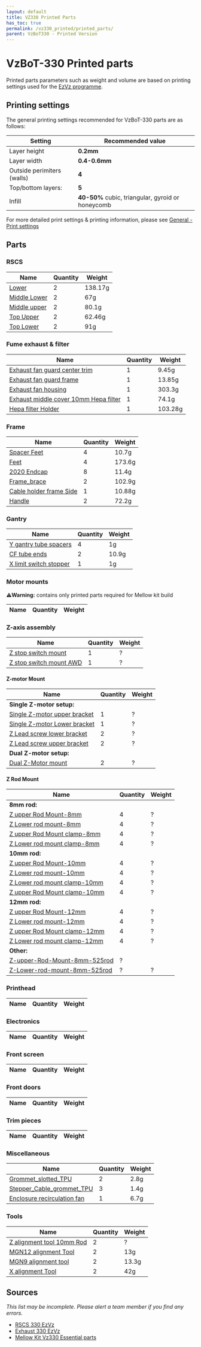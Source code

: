 ```yaml
---
layout: default
title: VZ330 Printed Parts
has_toc: true
permalink: /vz330_printed/printed_parts/
parent: VzBoT330 - Printed Version
---
```


# VzBoT-330 Printed parts

Printed parts parameters such as weight and volume are based on printing settings used for the [EzVz programme](/EzVz/).

## Printing settings

The general printing settings recommended for VzBoT-330 parts are as follows:

| Setting                    | Recommended value                                 |
| -------------------------- | ------------------------------------------------- |
| Layer height               | **0.2mm**                                         |
| Layer width                | **0.4-0.6mm**                                     |
| Outside perimiters (walls) | **4**                                             |
| Top/bottom layers:         | **5**                                             |
| Infill                     | **40-50%** cubic, triangular, gyroid or honeycomb |

For more detailed print settings & printing information, please see [General - Print settings](/general/misc-info/print-settings)

## Parts

### RSCS

| Name           | Quantity | Weight  |
| -------------- | -------- | ------- |
| [Lower]        | 2        | 138.17g |
| [Middle Lower] | 2        | 67g     |
| [Middle upper] | 2        | 80.1g   |
| [Top Upper]    | 2        | 62.46g  |
| [Top Lower]    | 2        | 91g     |

### Fume exhaust & filter

| Name                                    | Quantity | Weight  |
| --------------------------------------- | -------- | ------- |
| [Exhaust fan guard center trim]         | 1        | 9.45g   |
| [Exhaust fan guard frame]               | 1        | 13.85g  |
| [Exhaust fan housing]                   | 1        | 303.3g  |
| [Exhaust middle cover 10mm Hepa filter] | 1        | 74.1g   |
| [Hepa filter Holder]                    | 1        | 103.28g |

### Frame

| Name                      | Quantity | Weight |
| ------------------------- | -------- | ------ |
| [Spacer Feet]             | 4        | 10.7g  |
| [Feet]                    | 4        | 173.6g |
| [2020 Endcap]             | 8        | 11.4g  |
| [Frame_brace]             | 2        | 102.9g |
| [Cable holder frame Side] | 1        | 10.88g |
| [Handle]                  | 2        | 72.2g  |

### Gantry

| Name                     | Quantity | Weight |
| ------------------------ | -------- | ------ |
| [Y gantry tube spacers]  | 4        | 1g     |
| [CF tube ends]           | 2        | 10.9g  |
| [X limit switch stopper] | 1        | 1g     |

<!-- Gantry -->


### Motor mounts

**⚠️Warning:** contains only printed parts required for Mellow kit build

| Name | Quantity | Weight |
| ---- | -------- | ------ |

<!-- Motor mounts -->

### Z-axis assembly

| Name                      | Quantity | Weight |
| ------------------------- | -------- | ------ |
| [Z stop switch mount]     | 1        | ?      |
| [Z stop switch mount AWD] | 1        | ?      |



#### Z-motor Mount

| Name                           | Quantity | Weight |
| ------------------------------ | -------- | ------ |
| **Single Z-motor setup:**      |
| [Single Z-motor upper bracket] | 1        | ?      |
| [Single Z-motor Lower bracket] | 1        | ?      |
| [Z Lead screw lower bracket]   | 2        | ?      |
| [Z Lead screw upper bracket]   | 2        | ?      |
| **Dual Z-motor setup:**        |
| [Dual Z-Motor mount]           | 2        | ?      |



#### Z Rod Mount

| Name                           | Quantity | Weight |
| ------------------------------ | -------- | ------ |
| **8mm rod:**                   |
| [Z upper Rod Mount-8mm]        | 4        | ?      |
| [Z Lower rod mount-8mm]        | 4        | ?      |
| [Z upper Rod Mount clamp-8mm]  | 4        | ?      |
| [Z Lower rod mount clamp-8mm]  | 4        | ?      |
| **10mm rod:**                  |
| [Z upper Rod Mount-10mm]       | 4        | ?      |
| [Z Lower rod mount-10mm]       | 4        | ?      |
| [Z Lower rod mount clamp-10mm] | 4        | ?      |
| [Z upper Rod Mount clamp-10mm] | 4        | ?      |
| **12mm rod:**                  |
| [Z upper Rod Mount-12mm]       | 4        | ?      |
| [Z Lower rod mount-12mm]       | 4        | ?      |
| [Z upper Rod Mount clamp-12mm] | 4        | ?      |
| [Z Lower rod mount clamp-12mm] | 4        | ?      |
| **Other:**                     |
| [Z-upper-Rod-Mount-8mm-525rod] | ?        |        |
| [Z-Lower-rod-mount-8mm-525rod] | ?        | ?      |





<!-- Z-axis assembly -->

### Printhead

| Name | Quantity | Weight |
| ---- | -------- | ------ |

<!-- Printhead -->

### Electronics

| Name | Quantity | Weight |
| ---- | -------- | ------ |

<!-- Electronics -->

### Front screen

| Name | Quantity | Weight |
| ---- | -------- | ------ |

<!-- Front screen -->

### Front doors

| Name | Quantity | Weight |
| ---- | -------- | ------ |

<!-- Front doors -->

### Trim pieces

| Name | Quantity | Weight |
| ---- | -------- | ------ |

<!-- Trim pieces -->

### Miscellaneous

| Name                          | Quantity | Weight |
| ----------------------------- | -------- | ------ |
| [Grommet_slotted_TPU]         | 2        | 2.8g   |
| [Stepper_Cable_grommet_TPU]   | 3        | 1.4g   |
| [Enclosure recirculation fan] | 1        | 6.7g   |

### Tools

| Name                        | Quantity | Weight |
| --------------------------- | -------- | ------ |
| [Z alignment tool 10mm Rod] | 2        | ?      |
| [MGN12 alignment Tool]      | 2        | 13g    |
| [MGN9 alignment tool]       | 2        | 13.3g  |
| [X alignment Tool]          | 2        | 42g    |

## Sources

*This list may be incomplete. Please alert a team member if you find any errors.*

- [RSCS 330 EzVz]
- [Exhaust 330 EzVz]
- [Mellow Kit Vz330 Essential parts]

<!-- RSCS -->

<!-- Exhaust -->

<!-- Frame -->

<!-- Gantry -->
<!-- Motor mounts -->
<!-- Z-axis assembly -->
<!-- Printhead -->
<!-- Electronics -->
<!-- Front screen -->
<!-- Front doors -->
<!-- Trim pieces -->
<!-- Miscellaneous -->

<!-- Tools -->


<!-- Sources -->

[2020 Endcap]: https://github.com/VzBoT3D/VzBoT-Vz330/blob/master/Assemblies%20BOM%20and%20STL/Frame/STLs/2020%20Endcap.stl
[Cable holder frame Side]: https://github.com/VzBoT3D/VzBoT-Vz330/blob/master/Assemblies%20BOM%20and%20STL/Frame/STLs/cable%20holder%20frame%20side.stl
[CF tube ends]: https://github.com/VzBoT3D/VzBoT-Vz330/blob/master/Assemblies%20BOM%20and%20STL/Gantry/X%20Carbon%20fiber%20tube%20%2B%20rail/STLs/cf%20tube%20end.stl
[Dual Z-Motor mount]: https://github.com/VzBoT3D/VzBoT-Vz330/blob/master/Assemblies%20BOM%20and%20STL/Z%20assembly/Dual%20Motor%20Mount/STLs/Dual%20Motor%20mount.stl
[Enclosure recirculation fan]: https://github.com/VzBoT3D/VzBoT-Vz330/blob/master/Assemblies%20BOM%20and%20STL/enclosure/Recirculation%205015%20fan%20mount/STL/enclosure%20recirculation%20fan.stl
[Exhaust 330 EzVz]: https://docs.google.com/spreadsheets/d/1ftg2WfqJEuhiZHrEtd71qyUrp9ucPGyxqfzTPQHi_HE/edit#gid=0
[Exhaust fan guard center trim]: https://github.com/VzBoT3D/VzBoT-Vz330/blob/master/Assemblies%20BOM%20and%20STL/enclosure/Exhaust%20filter%20-%20Fume%20extractor/Exhaust%20fan%20guard/Exaust%20fan%20guard%20center%20trim.stl
[Exhaust fan guard frame]: https://github.com/VzBoT3D/VzBoT-Vz330/blob/master/Assemblies%20BOM%20and%20STL/enclosure/Exhaust%20filter%20-%20Fume%20extractor/Exhaust%20fan%20guard/Exaust%20fan%20guard%20frame.stl
[Exhaust fan housing]: https://github.com/VzBoT3D/VzBoT-Vz330/blob/master/Assemblies%20BOM%20and%20STL/enclosure/Exhaust%20filter%20-%20Fume%20extractor/Exhaust%20filter%20housing/STLs/Exhaust%20fan%20housing.stl
[Exhaust middle cover 10mm Hepa filter]: https://github.com/VzBoT3D/VzBoT-Vz330/blob/master/Assemblies%20BOM%20and%20STL/enclosure/Exhaust%20filter%20-%20Fume%20extractor/Exhaust%20filter%20housing/STLs/exhaust%20middle%20cover%2010mm%20Hepa%20filter.stl
[Feet]: https://github.com/VzBoT3D/VzBoT-Vz330/blob/master/Assemblies%20BOM%20and%20STL/Frame/Feet/STL/foot.stl
[Frame_brace]: https://github.com/VzBoT3D/VzBoT-Vz330/blob/master/Assemblies%20BOM%20and%20STL/Frame/STLs/Frame_Brace.stl
[Grommet_slotted_TPU]: https://github.com/VzBoT3D/VzBoT-Vz330/blob/master/Assemblies%20BOM%20and%20STL/enclosure/Rear%20pannel%20TPU%20grommet/STLs/grommet_slotted.stl
[Handle]: https://github.com/VzBoT3D/VzBoT-Vz330/blob/master/Assemblies%20BOM%20and%20STL/Frame/STLs/handle.stl
[Hepa filter Holder]: https://github.com/VzBoT3D/VzBoT-Vz330/blob/master/Assemblies%20BOM%20and%20STL/enclosure/Exhaust%20filter%20-%20Fume%20extractor/Exhaust%20filter%20housing/STLs/hepa%20holder.stl
[Lower]: https://github.com/VzBoT3D/VzBoT-Vz330/blob/master/Assemblies%20BOM%20and%20STL/RSCS/STLs/Lower.stl
[Mellow Kit Vz330 Essential parts]: https://docs.google.com/spreadsheets/d/1vADq039lmVrjTJJ5WZPQON17xcEDmcfhD4UitEA06f8/edit#gid=0
[MGN12 alignment Tool]: https://github.com/VzBoT3D/VzBoT-Vz330/blob/master/Assemblies%20BOM%20and%20STL/Alignment%20Tools/MGN12-alignment%20tool.stl
[MGN9 alignment tool]: https://github.com/VzBoT3D/VzBoT-Vz330/blob/master/Assemblies%20BOM%20and%20STL/Alignment%20Tools/MGN9-alignment%20tool.stl
[Middle Lower]: https://github.com/VzBoT3D/VzBoT-Vz330/blob/master/Assemblies%20BOM%20and%20STL/RSCS/STLs/Middle%20Lower.stl
[Middle upper]: https://github.com/VzBoT3D/VzBoT-Vz330/blob/master/Assemblies%20BOM%20and%20STL/RSCS/STLs/Middle%20upper.stl
[RSCS 330 EzVz]: https://docs.google.com/spreadsheets/d/1gSywzQIGiydUzJ1vPF0LdUgIQp2TMPd2PXDLmPH5LF0/edit#gid=0
[Single Z-motor Lower bracket]: https://github.com/VzBoT3D/VzBoT-Vz330/blob/master/Assemblies%20BOM%20and%20STL/Z%20assembly/Single%20Motor%20Mount/STLs/Z%20motor%20Lower%20bracket.stl
[Single Z-motor upper bracket]: https://github.com/VzBoT3D/VzBoT-Vz330/blob/master/Assemblies%20BOM%20and%20STL/Z%20assembly/Single%20Motor%20Mount/STLs/Z%20motor%20upper%20bracket.stl
[Spacer Feet]: https://github.com/VzBoT3D/VzBoT-Vz330/blob/master/Assemblies%20BOM%20and%20STL/Frame/Feet/STL/Spacer.stl
[Stepper_Cable_grommet_TPU]: https://github.com/VzBoT3D/VzBoT-Vz330/blob/master/Assemblies%20BOM%20and%20STL/enclosure/Rear%20pannel%20TPU%20grommet/STLs/stepper_cable_grommet.stl
[Top Lower]: https://github.com/VzBoT3D/VzBoT-Vz330/blob/master/Assemblies%20BOM%20and%20STL/RSCS/STLs/top%20lower.stl
[Top Upper]: https://github.com/VzBoT3D/VzBoT-Vz330/blob/master/Assemblies%20BOM%20and%20STL/RSCS/STLs/Top-upper.stl
[X alignment Tool]: https://github.com/VzBoT3D/VzBoT-Vz330/blob/master/Assemblies%20BOM%20and%20STL/Alignment%20Tools/X%20Alignment%20Tool.stl
[X limit switch stopper]: https://github.com/VzBoT3D/VzBoT-Vz330/blob/master/Assemblies%20BOM%20and%20STL/Gantry/Y%20gantry/Aluminum%20Y%20Gantry/STLs/XendStop.stl
[Y gantry tube spacers]: https://github.com/VzBoT3D/VzBoT-Vz330/blob/master/Assemblies%20BOM%20and%20STL/Gantry/Y%20gantry/Aluminum%20Y%20Gantry/STLs/spacer_alu_Y_gantry_0.5mm.stl
[Z alignment tool 10mm Rod]: https://github.com/VzBoT3D/VzBoT-Vz330/blob/master/Assemblies%20BOM%20and%20STL/Alignment%20Tools/Z%20Alignment%20tool%2010mm%20rod.stl
[Z Lead screw lower bracket]: https://github.com/VzBoT3D/VzBoT-Vz330/blob/master/Assemblies%20BOM%20and%20STL/Z%20assembly/Z%20Lead%20screw%20bracket%20-%20Single%20Motor/STLs/Z%20Lead%20screw%20lower%20bracket.stl
[Z Lead screw upper bracket]: https://github.com/VzBoT3D/VzBoT-Vz330/blob/master/Assemblies%20BOM%20and%20STL/Z%20assembly/Z%20Lead%20screw%20bracket%20-%20Single%20Motor/STLs/Z%20Lead%20screw%20upper%20bracket.stl
[Z Lower rod mount clamp-10mm]: https://github.com/VzBoT3D/VzBoT-Vz330/blob/master/Assemblies%20BOM%20and%20STL/Z%20assembly/Z%20Lower%20Rod%20Mount/STLs/Z%20Lower%20rod%20mount%20clamp-10mm.stl
[Z Lower rod mount clamp-12mm]: https://github.com/VzBoT3D/VzBoT-Vz330/blob/master/Assemblies%20BOM%20and%20STL/Z%20assembly/Z%20Lower%20Rod%20Mount/STLs/Z%20Lower%20rod%20mount%20clamp-12mm.stl
[Z Lower rod mount clamp-8mm]: https://github.com/VzBoT3D/VzBoT-Vz330/blob/master/Assemblies%20BOM%20and%20STL/Z%20assembly/Z%20Lower%20Rod%20Mount/STLs/Z%20Lower%20rod%20mount%20clamp-8mm.stl
[Z Lower rod mount-10mm]: https://github.com/VzBoT3D/VzBoT-Vz330/blob/master/Assemblies%20BOM%20and%20STL/Z%20assembly/Z%20Lower%20Rod%20Mount/STLs/Z%20Lower%20rod%20mount-10mm.stl
[Z Lower rod mount-12mm]: https://github.com/VzBoT3D/VzBoT-Vz330/blob/master/Assemblies%20BOM%20and%20STL/Z%20assembly/Z%20Lower%20Rod%20Mount/STLs/Z%20Lower%20rod%20mount-12mm.stl
[Z Lower rod mount-8mm]: https://github.com/VzBoT3D/VzBoT-Vz330/blob/master/Assemblies%20BOM%20and%20STL/Z%20assembly/Z%20Lower%20Rod%20Mount/STLs/Z%20Lower%20rod%20mount-8mm.stl
[Z stop switch mount]: https://github.com/VzBoT3D/VzBoT-Vz330/blob/master/Assemblies%20BOM%20and%20STL/Z%20assembly/Z%20Stop%20switch%20mount/STLs/Z%20stop%20switch%20mount.stl
[Z stop switch mount AWD]: https://github.com/VzBoT3D/VzBoT-Vz330/blob/master/Assemblies%20BOM%20and%20STL/Z%20assembly/Z%20Stop%20switch%20mount/STLs/Z%20stop%20switch%20mount%20AWD%20version.stl
[Z upper Rod Mount clamp-10mm]: https://github.com/VzBoT3D/VzBoT-Vz330/blob/master/Assemblies%20BOM%20and%20STL/Z%20assembly/Z%20Upper%20Rod%20Mount/STLs/Z%20upper%20Rod%20Mount%20clamp-10mm.stl
[Z upper Rod Mount clamp-12mm]: https://github.com/VzBoT3D/VzBoT-Vz330/blob/master/Assemblies%20BOM%20and%20STL/Z%20assembly/Z%20Upper%20Rod%20Mount/STLs/Z%20upper%20Rod%20Mount%20clamp-12mm.stl
[Z upper Rod Mount clamp-8mm]: https://github.com/VzBoT3D/VzBoT-Vz330/blob/master/Assemblies%20BOM%20and%20STL/Z%20assembly/Z%20Upper%20Rod%20Mount/STLs/Z%20upper%20Rod%20Mount%20clamp-8mm.stl
[Z upper Rod Mount-10mm]: https://github.com/VzBoT3D/VzBoT-Vz330/blob/master/Assemblies%20BOM%20and%20STL/Z%20assembly/Z%20Upper%20Rod%20Mount/STLs/Z%20upper%20Rod%20Mount-10mm.stl
[Z upper Rod Mount-12mm]: https://github.com/VzBoT3D/VzBoT-Vz330/blob/master/Assemblies%20BOM%20and%20STL/Z%20assembly/Z%20Upper%20Rod%20Mount/STLs/Z%20upper%20Rod%20Mount-12mm.stl
[Z upper Rod Mount-8mm]: https://github.com/VzBoT3D/VzBoT-Vz330/blob/master/Assemblies%20BOM%20and%20STL/Z%20assembly/Z%20Upper%20Rod%20Mount/STLs/Z%20upper%20Rod%20Mount-8mm.stl
[Z-Lower-rod-mount-8mm-525rod]: https://github.com/VzBoT3D/VzBoT-Vz330/blob/master/Assemblies%20BOM%20and%20STL/Z%20assembly/Z%20Lower%20Rod%20Mount/STLs/Z-Lower-rod-mount-8mm-525rod.stl
[Z-upper-Rod-Mount-8mm-525rod]: https://github.com/VzBoT3D/VzBoT-Vz330/blob/master/Assemblies%20BOM%20and%20STL/Z%20assembly/Z%20Upper%20Rod%20Mount/STLs/Z-upper-Rod-Mount-8mm-525rod.stl
